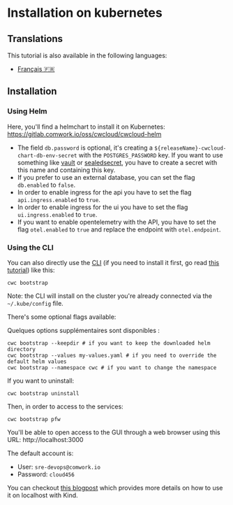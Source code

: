 # Installation on kubernetes

## Translations

This tutorial is also available in the following languages:
* [Français 🇫🇷](../../../translations/fr/tutorials/selfhosted/installation/kubernetes.md)

## Installation

### Using Helm

Here, you'll find a helmchart to install it on Kubernetes: https://gitlab.comwork.io/oss/cwcloud/cwcloud-helm

* The field `db.password` is optional, it's creating a `${releaseName}-cwcloud-chart-db-env-secret` with the `POSTGRES_PASSWORD` key. If you want to use something like [vault](https://www.vaultproject.io) or [sealedsecret](https://github.com/bitnami-labs/sealed-secrets), you have to create a secret with this name and containing this key.
* If you prefer to use an external database, you can set the flag `db.enabled` to `false`.
* In order to enable ingress for the api you have to set the flag `api.ingress.enabled` to `true`.
* In order to enable ingress for the ui you have to set the flag `ui.ingress.enabled` to `true`.
* If you want to enable opentelemetry with the API, you have to set the flag `otel.enabled` to `true` and replace the endpoint with `otel.endpoint`.

### Using the CLI

You can also directly use the [CLI](../../cli/README.md) (if you need to install it first, go read [this tutorial](../../cli/install.md)) like this:

```shell
cwc bootstrap
```

Note: the CLI will install on the cluster you're already connected via the `~/.kube/config` file.

There's some optional flags available:

Quelques options supplémentaires sont disponibles :

```shell
cwc bootstrap --keepdir # if you want to keep the downloaded helm directory
cwc bootstrap --values my-values.yaml # if you need to override the default helm values
cwc bootstrap --namespace cwc # if you want to change the namespace
```

If you want to uninstall:

```shell
cwc bootstrap uninstall
```

Then, in order to access to the services:

```shell
cwc bootstrap pfw
```

You'll be able to open access to the GUI through a web browser using this URL: http://localhost:3000

The default account is:
* User: `sre-devops@comwork.io`
* Password: `cloud456`

You can checkout [this blogpost](https://www.comwork.io/blog/cwcloud-kubernetes-install) which provides more details on how to use it on localhost with Kind.
